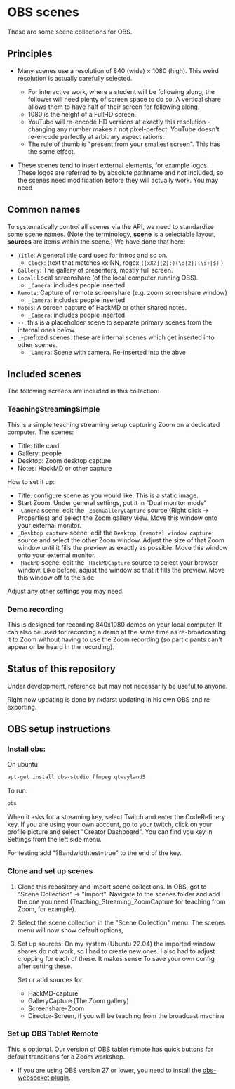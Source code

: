 # OBS scenes

These are some scene collections for OBS.

## Principles

* Many scenes use a resolution of 840 (wide) × 1080 (high).  This
  weird resolution is actually carefully selected.
  * For interactive work, where a student will be following along, the
    follower will need plenty of screen space to do so.  A vertical
    share allows them to have half of their screen for following
    along.
  * 1080 is the height of a FullHD screen.
  * YouTube will re-encode HD versions at exactly this resolution -
    changing any number makes it not pixel-perfect.  YouTube doesn't
    re-encode perfectly at arbitrary aspect rations.
  * The rule of thumb is "present from your smallest screen".  This
    has the same effect.


* These scenes tend to insert external elements, for example logos.
  These logos are referred to by absolute pathname and *not* included,
  so the scenes need modification before they will actually work.  You
  may need

## Common names

To systematically control all scenes via the API, we need to
standardize some scene names.  (Note the terminology, **scene** is a
selectable layout, **sources** are items within the scene.)  We have done that here:

- `Title`: A general title card used for intros and so on.
  - `Clock`: (text that matches xx:NN, regex `([xX?]{2}:)(\d{2})(\s+|$)` )
- `Gallery`: The gallery of presenters, mostly full screen.
- `Local`: Local screenshare (of the local computer running OBS).
  - `_Camera`: includes people inserted
- `Remote`: Capture of remote screenshare (e.g. zoom screenshare
  window)
  - `_Camera`: includes people inserted
- `Notes`: A screen capture of HackMD or other shared notes.
  - `_Camera`:  includes people inserted
- `--`: this is a placeholder scene to separate primary scenes from
  the internal ones below.
- `_`-prefixed scenes: these are internal scenes which get inserted
  into other scenes.
  - `_Camera`: Scene with camera.  Re-inserted into the abve

## Included scenes

The following screens are included in this collection:

### TeachingStreamingSimple

This is a simple teaching streaming setup capturing Zoom on a
dedicated computer.  The scenes:
- Title: title card
- Gallery: people
- Desktop: Zoom desktop capture
- Notes: HackMD or other capture

How to set it up:

- Title: configure scene as you would like.  This is a static image.
- Start Zoom.  Under general settings, put it in "Dual monitor mode"
- `_Camera` scene: edit the `_ZoomGalleryCapture` source (Right click
  → Properties) and select the Zoom gallery view.  Move this window
  onto your external monitor.
- `_Desktop capture` scene: edit the `Desktop (remote) window capture`
  source and select the other Zoom window.  Adjust the size of that
  Zoom window until it fills the preview as exactly as possible.  Move
  this window onto your external monitor.
- `_HackMD` scene: edit the `_HackMDCapture` source to select your
  browser window.  Like before, adjust the window so that it fills the
  preview.  Move this window off to the side.

Adjust any other settings you may need.


### Demo recording

This is designed for recording 840x1080 demos on your local computer.
It can also be used for recording a demo at the same time as
re-broadcasting it to Zoom without having to use the Zoom recording
(so participants can't appear or be heard in the recording).


## Status of this repository

Under development, reference but may not necessarily be useful to
anyone.

Right now updating is done by rkdarst updating in his own OBS and
re-exporting.



## OBS setup instructions

### Install obs:

On ubuntu
```bash
apt-get install obs-studio ffmpeg qtwayland5
```

To run:
```bash
obs
```

When it asks for a streaming key, select Twitch and enter the CodeRefinery key.
If you are using your own account, go to your twitch, click on your profile picture and select
"Creator Dashboard".
You can find you key in Settings from the left side menu.

For testing add "?Bandwidthtest=true" to the end of the key.


### Clone and set up scenes

1. Clone this repository and import scene collections. In OBS, got to "Scene Collection" -> "Import".
   Navigate to the scenes folder and add the one you need (Teaching_Streaming_ZoomCapture for
   teaching from Zoom, for example).

2. Select the scene collection in the "Scene Collection" menu. The scenes menu will now show default
   options, 

3. Set up sources: 
   On my system (Ubuntu 22.04) the imported window shares do not work, so I had to
   create new ones. I also had to adjust cropping for each of these. It makes sense
   To save your own config after setting these.
   
   Set or add sources for
   - HackMD-capture
   - GalleryCapture (The Zoom gallery)
   - Screenshare-Zoom
   - Director-Screen, if you will be teaching from the broadcast machine

### Set up OBS Tablet Remote

This is optional. Our version of OBS tablet remote has quick buttons for default transitions
for a Zoom workshop.

- If you are using OBS version 27 or lower, you need to install the
  [obs-websocket plugin](https://github.com/obsproject/obs-websocket/releases/tag/5.0.1).


